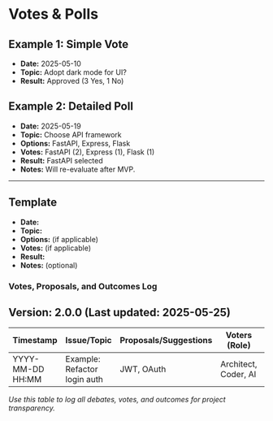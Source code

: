 # Votes & Polls

## Example 1: Simple Vote

- **Date:** 2025-05-10
- **Topic:** Adopt dark mode for UI?
- **Result:** Approved (3 Yes, 1 No)

## Example 2: Detailed Poll

- **Date:** 2025-05-19
- **Topic:** Choose API framework
- **Options:** FastAPI, Express, Flask
- **Votes:** FastAPI (2), Express (1), Flask (1)
- **Result:** FastAPI selected
- **Notes:** Will re-evaluate after MVP.

---

## Template

- **Date:**
- **Topic:**
- **Options:** (if applicable)
- **Votes:** (if applicable)
- **Result:**
- **Notes:** (optional)

### Votes, Proposals, and Outcomes Log

## Version: 2.0.0 (Last updated: 2025-05-25)

| Timestamp           | Issue/Topic                   | Proposals/Suggestions         | Voters (Role)         | Votes | Outcome/Notes         |
|---------------------|-------------------------------|-------------------------------|-----------------------|-------|-----------------------|
| YYYY-MM-DD HH:MM    | Example: Refactor login auth  | JWT, OAuth                    | Architect, Coder, AI  | 2:1   | JWT selected          |

_Use this table to log all debates, votes, and outcomes for project transparency._
